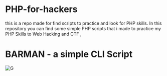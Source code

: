 # PHP-for-hackers
this is a repo made for find scripts to practice and look for PHP skills.
In this repository you can find some simple PHP scripts  that i made to practice my PHP Skills to Web Hacking and CTF ,

# BARMAN - a simple CLI Script 
![G](https://github.com/krishanthan4/PHP-for-hackers/assets/122454062/345587af-2570-4514-9570-430d9ee5d820)

